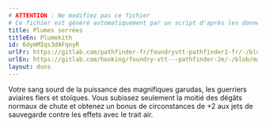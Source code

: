 ```yaml
---
# ATTENTION : Ne modifiez pas ce fichier
# Ce fichier est généré automatiquement par un script d'après les données du module Foundry VTT officiel et de sa traduction
title: Plumes serrées
titleEn: Plumekith
id: 6dymMIqs3dAFqnyR
urlFr: https://gitlab.com/pathfinder-fr/foundryvtt-pathfinder2-fr/-/blob/master/data/feats/6dymMIqs3dAFqnyR.htm
urlEn: https://gitlab.com/hooking/foundry-vtt---pathfinder-2e/-/blob/master/packs/data/feats.db/plumekith.json
layout: dons
---
```

Votre sang sourd de la puissance des magnifiques garudas, les guerriers aviaires fiers et stoïques. Vous subissez seulement la moitié des dégâts normaux de chute et obtenez un bonus de circonstances de +2 aux jets de sauvegarde contre les effets avec le trait air.
